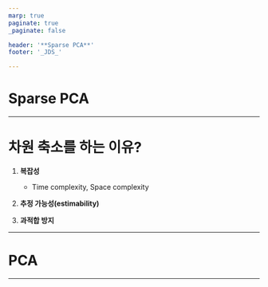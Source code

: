 ```yaml
---
marp: true
paginate: true
_paginate: false

header: '**Sparse PCA**'
footer: '_JDS_'

---
```

# Sparse PCA

---
#  차원 축소를 하는 이유?

 1) **복잡성**
    - Time complexity, Space complexity 
  
 2) **추정 가능성(estimability)**
 3) **과적합 방지**

---
# PCA 
---
